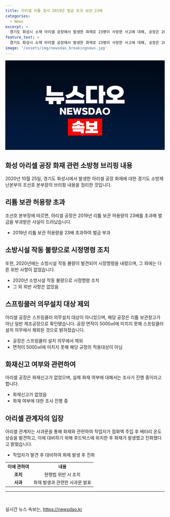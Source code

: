 ```yaml
---
title: 아리셀 리튬 참사 2019년 벌금 초과 보관 23배
categories:
  - News
excerpt: >
  경기도 화성시 소재 아리셀 공장에서 발생한 화재로 23명이 사망한 사고에 대해, 공장은 2019년 리튬 보관 허용량을 23배 초과해 벌금을 받았고, 2020년에는 소방시설 작동 불량으로 시정명령을 받았다. 이에 대한 아리셀의 사과와 관련하여, 관계자는 화재 발생 전 점화 액 주입 후 배터리 온도 급상승을 인지하고 대비 조치를 취했으나 화재가 발생했고 현장에서 진화했다고 밝혔다. 또한, 공장은 스프링쿨러 의무설치 대상이 아닌 것으로 확인됐으며, 화재 신고 여부와 관련한 조사가 진행 중이다.
feature_text: >
  경기도 화성시 소재 아리셀 공장에서 발생한 화재로 23명이 사망한 사고에 대해, 공장은 2019년 리튬 보관 허용량을 23배 초과해 벌금을 받았고, 2020년에는 소방시설 작동 불량으로 시정명령을 받았다. 이에 대한 아리셀의 사과와 관련하여, 관계자는 화재 발생 전 점화 액 주입 후 배터리 온도 급상승을 인지하고 대비 조치를 취했으나 화재가 발생했고 현장에서 진화했다고 밝혔다. 또한, 공장은 스프링쿨러 의무설치 대상이 아닌 것으로 확인됐으며, 화재 신고 여부와 관련한 조사가 진행 중이다.
image: '/assets/img/newsdao_breakingnews.jpg'
---
```


<p><img src="/assets/img/newsdao_breakingnews.jpg" alt="implanttips 속보" /></p>

<h2 data-ke-size="size26">화성 아리셀 공장 화재 관련 소방청 브리핑 내용</h2>

<p data-ke-size="size16">2020년 10월 25일, 경기도 화성시에서 발생한 아리셀 공장 화재에 대한 경기도 소방재난본부의 조선호 본부장의 브리핑 내용을 정리한 것입니다.</p>

<h2>리튬 보관 허용량 초과</h2>

<p data-ke-size="size16">조선호 본부장에 따르면, 아리셀 공장은 2019년 리튬 보관 허용량의 23배를 초과해 벌금을 부과받은 사실이 드러났습니다.</p>

<ul>
  <li>2019년 리튬 보관 허용량을 23배 초과하여 벌금 부과</li>
</ul>

<h2>소방시설 작동 불량으로 시정명령 조치</h2>

<p data-ke-size="size16">또한, 2020년에는 소방시설 작동 불량이 발견되어 시정명령을 내렸으며, 그 외에는 다른 위반 사항이 없었습니다.</p>

<ul>
  <li>2020년 소방시설 작동 불량으로 시정명령 조치</li>
  <li>그 외 위반 사항은 없었음</li>
</ul>

<h2>스프링쿨러 의무설치 대상 제외</h2>

<p data-ke-size="size16">아리셀 공장은 스프링쿨러 의무설치 대상이 아니었으며, 해당 공장은 리튬 보관창고가 아닌 일반 제조공장으로 확인됐습니다. 공장 면적이 5000㎡에 미치지 못해 스프링쿨러 설치 의무에서 제외된 것으로 밝혀졌습니다.</p>

<ul>
  <li>공장은 스프링쿨러 설치 의무에서 제외</li>
  <li>면적이 5000㎡에 미치지 못해 해당 규정의 적용대상이 아님</li>
</ul>

<h2>화재신고 여부와 관련하여</h2>

<p data-ke-size="size16">아리셀 공장은 화재신고가 없었으며, 실제 화재 여부에 대해서는 조사가 진행 중이라고 합니다.</p>

<ul>
  <li>화재신고가 없었음</li>
  <li>화재 여부에 대한 조사 진행 중</li>
</ul>

<h2>아리셀 관계자의 입장</h2>

<p data-ke-size="size16">아리셀 관계자는 사과문을 통해 화재와 관련하여 작업자가 점화액 주입 후 배터리 온도 상승을 발견하고, 이에 대비하기 위해 후드박스에 위치한 후 화재가 발생했고 진화했다고 밝혔습니다.</p>

<ul>
  <li>작업자가 발견 후 대비하여 화재 발생 후 진화</li>
</ul>

<table>
    <tbody>
        <tr>
            <td style="text-align: center; height: 17px;"><b>이에 관하여</b></td>
            <td style="text-align: center; height: 17px;"><b>내용</b></td>
        </tr>
        <tr>
            <td style="text-align: center;"><b>조치</b></td>
            <td style="text-align: center;">현행법 위반 시 조치</td>
        </tr>
        <tr>
            <td style="text-align: center;"><b>사과</b></td>
            <td style="text-align: center;">화재 발생과 관련한 사과문 발표</td>
        </tr>
    </tbody>
</table>

<hr>

<p data-ke-size="size16">&nbsp;</p>
실시간 뉴스 속보는, <a href="https://newsdao.kr" rel="dofollow">https://newsdao.kr</a>


